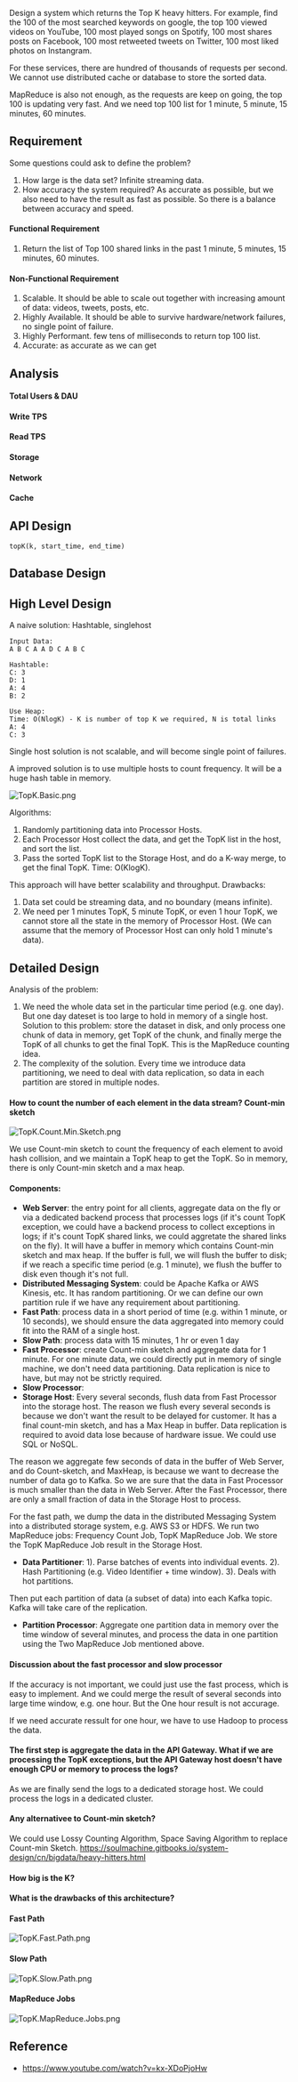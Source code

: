 Design a system which returns the Top K heavy hitters. For example, find the 100 of the most searched keywords on google, the top 100 viewed videos on YouTube, 100 most played songs on Spotify, 100 most shares posts on Facebook, 100 most retweeted tweets on Twitter, 100 most liked photos on Instangram.

For these services, there are hundred of thousands of requests per second. We cannot use distributed cache or database to store the sorted data.

MapReduce is also not enough, as the requests are keep on going, the top 100 is updating very fast. And we need top 100 list for 1 minute, 5 minute, 15 minutes, 60 minutes.

## Requirement

Some questions could ask to define the problem?
1. How large is the data set? Infinite streaming data.
2. How accuracy the system required? As accurate as possible, but we also need to have the result as fast as possible. So there is a balance between accuracy and speed.

#### Functional Requirement
1. Return the list of Top 100 shared links in the past 1 minute, 5 minutes, 15 minutes, 60 minutes.

#### Non-Functional Requirement
1. Scalable. It should be able to scale out together with increasing amount of data: videos, tweets, posts, etc.
2. Highly Available. It should be able to survive hardware/network failures, no single point of failure.
3. Highly Performant. few tens of milliseconds to return top 100 list.
4. Accurate: as accurate as we can get

## Analysis

#### Total Users & DAU

#### Write TPS

#### Read TPS

#### Storage

#### Network

#### Cache

## API Design

```
topK(k, start_time, end_time)
```
## Database Design

## High Level Design

A naive solution: 
Hashtable, singlehost

```
Input Data:
A B C A A D C A B C

Hashtable:
C: 3
D: 1
A: 4
B: 2

Use Heap:
Time: O(NlogK) - K is number of top K we required, N is total links
A: 4
C: 3

```
Single host solution is not scalable, and will become single point of failures.

A improved solution is to use multiple hosts to count frequency. It will be a huge hash table in memory.

![TopK.Basic.png](pic/TopK.Basic.png)

Algorithms:
1. Randomly partitioning data into Processor Hosts.
2. Each Processor Host collect the data, and get the TopK list in the host, and sort the list.
3. Pass the sorted TopK list to the Storage Host, and do a K-way merge, to get the final TopK. Time: O(KlogK).

This approach will have better scalability and throughput. Drawbacks:
1. Data set could be streaming data, and no boundary (means infinite). 
2. We need per 1 minutes TopK, 5 minute TopK, or even 1 hour TopK, we cannot store all the state in the memory of Processor Host. (We can assume that the memory of Processor Host can only hold 1 minute's data).

## Detailed Design

Analysis of the problem:
1. We need the whole data set in the particular time period (e.g. one day). But one day dateset is too large to hold in memory of a single host. Solution to this problem: store the dataset in disk, and only process one chunk of data in memory, get TopK of the chunk, and finally merge the TopK of all chunks to get the final TopK. This is the MapReduce counting idea.
2. The complexity of the solution. Every time we introduce data partitioning, we need to deal with data replication, so data in each partition are stored in multiple nodes.

#### How to count the number of each element in the data stream? Count-min sketch

![TopK.Count.Min.Sketch.png](pic/TopK.Count.Min.Sketch.png)

We use Count-min sketch to count the frequency of each element to avoid hash collision, and we maintain a TopK heap to get the TopK. So in memory, there is only Count-min sketch and a max heap.

#### Components:
* **Web Server**: the entry point for all clients, aggregate data on the fly or via a dedicated backend process that processes logs (if it's count TopK exception, we could have a backend process to collect exceptions in logs; if it's count TopK shared links, we could aggretate the shared links on the fly). It will have a buffer in memory which contains Count-min sketch and max heap. If the buffer is full, we will flush the buffer to disk; if we reach a specific time period (e.g. 1 minute), we flush the buffer to disk even though it's not full.
* **Distributed Messaging System**: could be Apache Kafka or AWS Kinesis, etc. It has random partitioning. Or we can define our own partition rule if we have any requirement about partitioning. 
* **Fast Path**: process data in a short period of time (e.g. within 1 minute, or 10 seconds), we should ensure the data aggregated into memory could fit into the RAM of a single host.
* **Slow Path**: process data with 15 minutes, 1 hr or even 1 day
* **Fast Processor**: create Count-min sketch and aggregate data for 1 minute. For one minute data, we could directly put in memory of single machine, we don't need data partitioning. Data replication is nice to have, but may not be strictly required.
* **Slow Processor**: 
* **Storage Host**: Every several seconds, flush data from Fast Processor into the storage host. The reason we flush every several seconds is because we don't want the result to be delayed for customer. It has a final count-min sketch, and has a Max Heap in buffer. Data replication is required to avoid data lose because of hardware issue. We could use SQL or NoSQL.

The reason we aggregate few seconds of data in the buffer of Web Server, and do Count-sketch, and MaxHeap, is because we want to decrease the number of data go to Kafka. So we are sure that the data in Fast Processor is much smaller than the data in Web Server. After the Fast Processor, there are only a small fraction of data in the Storage Host to process.

For the fast path, we dump the data in the distributed Messaging System into a distributed storage system, e.g. AWS S3 or HDFS. We run two MapReduce jobs: Frequency Count Job, TopK MapReduce Job. We store the TopK MapReduce Job result in the Storage Host.

* **Data Partitioner**: 1). Parse batches of events into individual events. 2). Hash Partitioning (e.g. Video Identifier + time window). 3). Deals with hot partitions.

Then put each partition of data (a subset of data) into each Kafka topic. Kafka will take care of the replication. 

* **Partition Processor**: Aggregate one partition data in memory over the time window of several minutes, and process the data in one partition using the Two MapReduce Job mentioned above.

#### Discussion about the fast processor and slow processor

If the accuracy is not important, we could just use the fast process, which is easy to implement. And we could merge the result of several seconds into large time window, e.g. one hour. But the One hour result is not accurage.

If we need accurate ressult for one hour, we have to use Hadoop to process the data.

#### The first step is aggregate the data in the API Gateway. What if we are processing the TopK exceptions, but the API Gateway host doesn't have enough CPU or memory to process the logs?

As we are finally send the logs to a dedicated storage host. We could process the logs in a dedicated cluster.

#### Any alternativee to Count-min sketch?

We could use Lossy Counting Algorithm, Space Saving Algorithm to replace Count-min Sketch.
https://soulmachine.gitbooks.io/system-design/cn/bigdata/heavy-hitters.html

#### How big is the K?

#### What is the drawbacks of this architecture?


#### Fast Path
![TopK.Fast.Path.png](pic/TopK.Fast.Path.png)

#### Slow Path
![TopK.Slow.Path.png](pic/TopK.Slow.Path.png)

#### MapReduce Jobs
![TopK.MapReduce.Jobs.png](pic/TopK.MapReduce.Jobs.png)

## Reference
* https://www.youtube.com/watch?v=kx-XDoPjoHw

